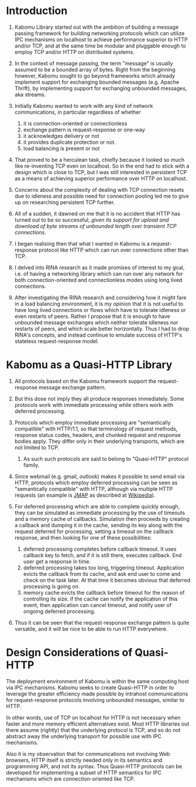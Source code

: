 # Introduction

1. Kabomu Library started out with the ambition of building a message passing framework for building networking protocols which can utilize IPC mechanisms on localhost to achieve performance superior to HTTP and/or TCP, and at the same time be modular and pluggable enough to employ TCP and/or HTTP on distributed systems.
2. In the context of message passing, the term "message" is usually assumed to be a bounded array of bytes. Right from the beginning however, Kabomu sought to go beyond frameworks which already implement support for exchanging bounded messages (e.g. Apache Thrift), by implementing support for exchanging unbounded messages, aka streams.
3. Initially Kabomu wanted to work with any kind of network communications, in particular regardless of whether

   1. it is connection-oriented or connectionless
   2. exchange pattern is request-response or one-way
   1. it acknowledges delivery or not
   2. it provides duplicate protection or not.
   1. load balancing is present or not

4. That proved to be a herculean task, chiefly because it looked so much like re-inventing TCP even on localhost. So in the end had to stick with a design which is close to TCP, but I was still interested in persistent TCP as a means of achieving superior performance over HTTP on localhost.
5. Concerns about the complexity of dealing with TCP connection resets due to idleness and possible need for connection pooling led me to give up on researching persistent TCP further.
6. All of a sudden, it dawned on me that it is no accident that HTTP has turned out to be so successful, *given its support for upload and download of byte streams of unbounded length over transient TCP connections*.
7. I began realising then that what I wanted in Kabomu is a request-response protocol like HTTP which can run over connections other than TCP.
8. I delved into RINA research as it made promises of interest to my goal, i.e. of having a networking library which can run over any network for both connection-oriented and connectionless modes using long lived connections.
9. After investigating the RINA research and considering how it might fare in a load balancing environment, it is my opinion that it is not useful to have long lived connections or flows which have to tolerate idleness or even restarts of peers. Rather I propose that it is enough to have unbounded message exchanges which neither tolerate idleness nor restarts of peers, and which scale better horizontally. Thus I had to drop RINA's concepts, and instead continue to emulate success of HTTP's stateless request-response model.

# Kabomu as a Quasi-HTTP Library

1. All protocols based on the Kabomu framework support the request-response message exchange pattern.
2. But this dose not imply they all produce responses immediately. Some protocols work with immediate processing while others work with deferred processing.
3. Protocols which employ immediate processing are "semantically compatible" with HTTP/1.1, so that terminology of request methods, response status codes, headers, and chunked request and response bodies apply. They differ only in their underlying transports, which are not limited to TCP.
   1. As such such protocols are said to belong to "Quasi-HTTP" protocol family.
6.  Since webmail (e.g. gmail, outlook) makes it possible to send email via HTTP, protocols which employ deferred processing can be seen as "semantically compatible" with HTTP, although via multiple HTTP requests (an example is [JMAP](https://jmap.io) as described at [Wikipedia](https://en.wikipedia.org/wiki/JSON_Meta_Application_Protocol)).
8. For deferred processing which are able to complete quickly enough, they can be simulated as immediate processing by the use of timeouts and a memory cache of callbacks. Simulation then proceeds by creating a callback and dumping it in the cache, sending its key along with the request deferred for processing, setting a timeout on the callback response, and then looking for one of these possibilities:

   1. deferred processing completes before callback timeout. It uses callback key to fetch, and if it is still there, executes callback. End user get a response in time.
   2. deferred processing takes too long, triggering timeout. Application evicts the callback from its cache, and ask end user to come and check on the task later. At that time it becomes obvious that deferred processing is going on.
   3. memory cache evicts the callback before timeout for the reason of controlling its size. if the cache can notify the application of this event, then application can cancel timeout, and notify user of ongoing deferred processing.

9. Thus it can be seen that the request-response exchange pattern is quite versatile, and it will be nice to be able to run HTTP everywhere.

# Design Considerations of Quasi-HTTP

The deployment environment of Kabomu is within the same computing host via IPC mechanisms. Kabomu seeks to create Quasi-HTTP in order to leverage the greater efficiency made possible by intrahost communications for request-response protocols involving unbounded messages, similar to HTTP. 

In other words, use of TCP on localhost for HTTP is not necessary when faster and more memory efficient alternatives exist. Most HTTP libraries out there assume (rightly) that the underlying protocol is TCP, and so do not abstract away the underlying transport for possible use with IPC mechanisms.

Also it is my observation that for communications not involving Web browsers, HTTP itself is strictly needed only in its semantics and programming API, and not its syntax. Thus Quasi-HTTP protocols can be developed for implementing a subset of HTTP semantics for IPC mechanisms which are connection-oriented like TCP.
